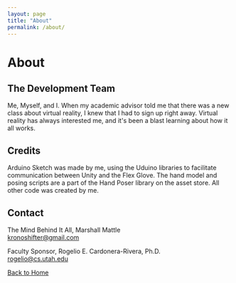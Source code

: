 ```yaml
---
layout: page
title: "About"
permalink: /about/
---
```


# About

## The Development Team
Me, Myself, and I. When my academic advisor told me that there was a new class about virtual reality, I knew that I had to sign up right away. Virtual reality has always interested me, and it's been a blast learning about how it all works.

## Credits
Arduino Sketch was made by me, using the Uduino libraries to facilitate communication between Unity and the Flex Glove. The hand model and posing scripts are a part of the Hand Poser library on the asset store. All other code was created by me.

## Contact
The Mind Behind It All, Marshall Mattle  
[kronoshifter@gmail.com](kronoshifter@gmail.com)

Faculty Sponsor, Rogelio E. Cardonera-Rivera, Ph.D.  
[rogelio@cs.utah.edu](rogelio@cs.utah.edu)

[Back to Home](/index.md)
